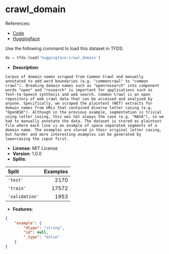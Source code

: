 # crawl_domain

References:

*   [Code](https://github.com/huggingface/datasets/blob/master/datasets/crawl_domain)
*   [Huggingface](https://huggingface.co/datasets/crawl_domain)



Use the following command to load this dataset in TFDS:

```python
ds = tfds.load('huggingface:crawl_domain')
```

*   **Description**:

```
Corpus of domain names scraped from Common Crawl and manually annotated to add word boundaries (e.g. "commoncrawl" to "common crawl"). Breaking domain names such as "openresearch" into component words "open" and "research" is important for applications such as Text-to-Speech synthesis and web search. Common Crawl is an open repository of web crawl data that can be accessed and analyzed by anyone. Specifically, we scraped the plaintext (WET) extracts for domain names from URLs that contained diverse letter casing (e.g. "OpenBSD"). Although in the previous example, segmentation is trivial using letter casing, this was not always the case (e.g. "NASA"), so we had to manually annotate the data. The dataset is stored as plaintext file where each line is an example of space separated segments of a domain name. The examples are stored in their original letter casing, but harder and more interesting examples can be generated by lowercasing the input first.
```

*   **License**: MIT License
*   **Version**: 1.0.0
*   **Splits**:

Split  | Examples
:----- | -------:
`'test'` | 2170
`'train'` | 17572
`'validation'` | 1953

*   **Features**:

```json
{
    "example": {
        "dtype": "string",
        "id": null,
        "_type": "Value"
    }
}
```


